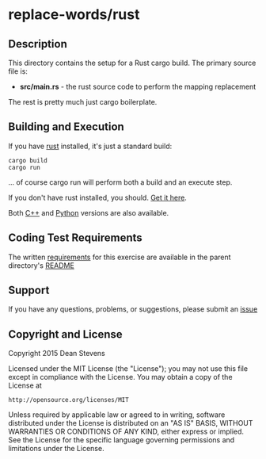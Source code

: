 replace-words/rust
=========================

Description
----------------------

This directory contains the setup for a Rust cargo build. The primary source
file is:

* **src/main.rs** - the rust source code to perform the mapping replacement

The rest is pretty much just cargo boilerplate.

Building and Execution
----------------------

If you have [rust](https://www.rust-lang.org/) installed, it's just a standard
build:

    cargo build
    cargo run

... of course cargo run will perform both a build and an execute step.

If you don't have rust installed, you should. [Get it here](https://www.rust-lang.org/downloads.html).


Both [C++](../cpp) and [Python](../python) versions are also available.

Coding Test Requirements
----------------------
The written [requirements](../README.md) for this exercise are available in
the parent directory's [README](../README.md)

Support
----------------------

If you have any questions, problems, or suggestions, please submit an
[issue](../../../issues)

Copyright and License
----------------------

Copyright 2015 Dean Stevens

Licensed under the MIT License (the "License");
you may not use this file except in compliance with the License.
You may obtain a copy of the License at

    http://opensource.org/licenses/MIT

Unless required by applicable law or agreed to in writing, software
distributed under the License is distributed on an "AS IS" BASIS,
WITHOUT WARRANTIES OR CONDITIONS OF ANY KIND, either express or implied.
See the License for the specific language governing permissions and
limitations under the License.
